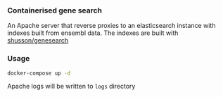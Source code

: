 ### Containerised gene search

An Apache server that reverse proxies to an elasticsearch instance
with indexes built from ensembl data. The indexes are built with [shusson/genesearch](https://github.com/shusson/genesearch)


### Usage

```bash
docker-compose up -d
```

Apache logs will be written to `logs` directory
